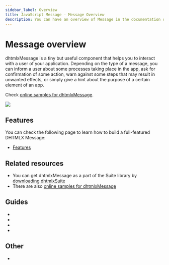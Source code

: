 ```yaml
---
sidebar_label: Overview
title: JavaScript Message - Message Overview 
description: You can have an overview of Message in the documentation of the DHTMLX JavaScript UI library. Browse developer guides and API reference, try out code examples and live demos, and download a free 30-day evaluation version of DHTMLX Suite 7.
---
```


# Message overview

dhtmlxMessage is a tiny but useful component that helps you to interact with a user of your application. Depending on the type of a message, you can inform a user about some processes taking place in the app, ask for confirmation of some action, warn against some steps that may result in unwanted effects, or simply give a hint about the purpose of a certain element of an app.

Check [online samples for dhtmlxMessage](https://snippet.dhtmlx.com/all?text=%23message). 

![](../assets/message/dhx_confirm.png)

## Features

You can check the following page to learn how to build a full-featured DHTMLX Message:

- [Features](message/features.md)

## Related resources

- You can get dhtmlxMessage as a part of the Suite library by [downloading dhtmlxSuite](https://dhtmlx.com/docs/products/dhtmlxSuite/download.shtml)
- There are also [online samples for dhtmlxMessage](https://snippet.dhtmlx.com/all?text=%23message)  

## Guides

- [](message/overview.md)
- [](message/creating_message.md)
- [](message/configuration.md)
- [](message/customization.md)

## Other

- [](../migration.md)
